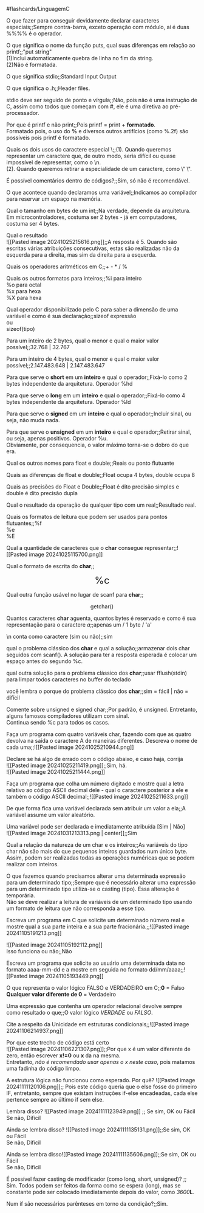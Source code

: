 #flashcards/LinguagemC

O que fazer para conseguir devidamente declarar caracteres especiais;;Sempre contra-barra, exceto operação com módulo, aí é duas %%%%  é o operador.
<!--SR:!2024-11-27,16,315-->

O que significa o nome da função puts, qual suas diferenças em relação ao printf;;"put string"<br>(1)Inclui automaticamente quebra de linha no fim da string.<br>(2)Não é formatada.
<!--SR:!2024-11-14,15,290-->

O que significa stdio;;Standard Input Output
<!--SR:!2024-11-20,16,300-->

O que significa o .h;;Header files.
<!--SR:!2024-11-20,16,300-->

stdio deve ser seguido de ponto e vírgula;;Não, pois não é uma instrução de C, assim como todos que começam com #, ele é uma diretiva ao pré-processador.
<!--SR:!2024-11-20,16,300-->

Por que é printf e não print;;Pois printf = print + **formatado**.<br>Formatado pois, o uso do **%** e diversos outros artifícios (como %.2f) são possíveis pois printf é formatado.
<!--SR:!2024-11-14,15,290-->

Quais os dois usos do caractere especial \\;;(1). Quando queremos representar um caractere que, de outro modo, seria difícil ou quase impossível de representar, como o \\n.<br>(2). Quando queremos retirar a especialidade de um caractere, como \\" \\".
<!--SR:!2024-11-14,15,290-->

É possível comentários dentro de códigos?;;Sim, só não é recomendável.
<!--SR:!2024-11-14,15,290-->

O que acontece quando declaramos uma variável;;Indicamos ao compilador para reservar um espaço na memória.
<!--SR:!2024-12-22,41,290-->

Qual o tamanho em bytes de um int;;Na verdade, depende da arquitetura. Em microcontroladores, costuma ser 2 bytes - já em computadores, costuma ser 4 bytes.
<!--SR:!2024-11-14,15,290-->

Qual o resultado<br>![[Pasted image 20241025215616.png]];;A resposta é 5. Quando são escritas várias atribuições consecutivas, estas são realizadas não da esquerda para a direita, mas sim da direita para a esquerda.
<!--SR:!2024-11-14,15,290-->


Quais os operadores aritméticos em C;;\+  \-  \*  /  %
<!--SR:!2024-11-14,15,290-->

Quais os outros formatos para inteiros;;%i para inteiro<br>%o para octal<br>%x para hexa<br>%X para hexa
<!--SR:!2024-11-17,10,260-->

Qual operador disponibilizado pelo C para saber a dimensão de uma variável e como é sua declaração;;sizeof expressão<br>ou<br>sizeof(tipo)
<!--SR:!2024-11-14,15,290-->

Para um inteiro de 2 bytes, qual o menor e qual o maior valor possível;;32.768 | 32.767
<!--SR:!2024-11-29,18,250-->

Para um inteiro de 4 bytes, qual o menor e qual o maior valor possível;;2.147.483.648 | 2.147.483.647
<!--SR:!2024-11-15,11,270-->

Para que serve o **short** em um **inteiro** e qual o operador;;Fixá-lo como 2 bytes independente da arquitetura. Operador %hd
<!--SR:!2024-11-15,11,270-->

Para que serve o **long** em um **inteiro** e qual o operador;;Fixá-lo como 4 bytes independente da arquitetura. Operador %ld
<!--SR:!2024-11-21,10,250-->

Para que serve o **signed** em um **inteiro** e qual o operador;;Incluir sinal, ou seja, não muda nada.
<!--SR:!2024-11-14,15,290-->

Para que serve o **unsigned** em um **inteiro** e qual o operador;;Retirar sinal, ou seja, apenas positivos. Operador %u.<br>Obviamente, por consequencia, o valor máximo torna-se o dobro do que era.
<!--SR:!2024-11-22,11,270-->

Qual os outros nomes para float e double;;Reais ou ponto flutuante
<!--SR:!2024-12-22,41,290-->

Quais as diferenças de float e double;;Float ocupa 4 bytes, double ocupa 8
<!--SR:!2024-11-14,15,290-->

Quais as precisões do Float e Double;;Float é dito precisão simples e double é dito precisão dupla
<!--SR:!2024-12-07,26,290-->

Qual o resultado da operação de qualquer tipo com um real;;Resultado real.
<!--SR:!2024-11-14,15,290-->

Quais os formatos de leitura que podem ser usados para pontos flutuantes;;%f<br>%e<br>%E
<!--SR:!2024-11-12,1,200-->

Qual a quantidade de caracteres que o **char** consegue representar;;![[Pasted image 20241025115700.png]]
<!--SR:!2024-11-20,16,300-->
Qual o formato de escrita do **char**;;<center style="font-size:180%">%c</center>
<!--SR:!2024-11-14,15,290-->


Qual outra função usável no lugar de scanf para **char**;;<center>getchar()</center>
<!--SR:!2024-11-14,15,290-->

Quantos caracteres **char** aguenta, quantos bytes é reservado e como é sua representação para o caractere *a*;;apenas um / 1 byte / 'a'
<!--SR:!2024-11-14,15,290-->

\\n conta como caractere (sim ou não);;sim
<!--SR:!2024-11-14,15,290-->

qual o problema clássico dos **char** e qual a solução;;armazenar dois char seguidos com scanf(). A solução para ter a resposta esperada é colocar um espaço antes do segundo %c.
<!--SR:!2024-11-14,15,290-->

qual outra solução para o problema clássico dos **char**;;usar fflush(stdin) para limpar todos caracteres no buffer do teclado
<!--SR:!2024-12-22,41,290-->

você lembra o porque do problema clássico dos **char**;;sim = fácil | não = difícil
<!--SR:!2024-11-14,15,290-->

Comente sobre unsigned e signed char;;Por padrão, é unsigned. Entretanto, alguns famosos compiladores utilizam com sinal.<br>Continua sendo %c para todos os casos.
<!--SR:!2024-11-20,16,300-->

Faça um programa com quatro variáveis char, fazendo com que as quatro devolva na saída o caractere A de maneiras diferentes. Descreva o nome de cada uma;;![[Pasted image 20241025210944.png]]
<!--SR:!2024-11-15,4,170-->

Declare se há algo de errado com o código abaixo, e caso haja, corrija<br>![[Pasted image 20241025211419.png]];;Sim, há.<br>![[Pasted image 20241025211444.png]]
<!--SR:!2024-11-20,16,300-->

Faça um programa que colha um número digitado e mostre qual a letra relativo ao código ASCII decimal dele - qual o caractere posterior a ele e também o código ASCII decimal;;![[Pasted image 20241025211633.png]]
<!--SR:!2024-11-27,16,315-->

De que forma fica uma variável declarada sem atribuir um valor a ela;;A variável assume um valor aleatório.
<!--SR:!2024-11-27,16,310-->

Uma variável pode ser declarada e imediatamente atribuída \[Sim | Não]<br>![[Pasted image 20241031213313.png | center]];;Sim
<!--SR:!2024-11-27,16,310-->

Qual a relação da natureza de um char e os inteiros;;As variáveis do tipo char não são mais do que pequenos inteiros guardados num único byte.<br>Assim, podem ser realizadas todas as operações numéricas que se podem realizar com inteiros.
<!--SR:!2024-11-27,16,310-->

O que fazemos quando precisamos alterar uma determinada expressão para um determinado tipo;;Sempre que é necessário alterar uma expressão para um determinado tipo utiliza-se o casting (tipo). Essa alteração é temporária.<br>Não se deve realizar a leitura de variáveis de um determinado tipo usando um formato de leitura que não corresponda a esse tipo.
<!--SR:!2024-11-27,16,310-->

Escreva um programa em C que solicite um determinado número real e mostre qual a sua parte inteira e a sua parte fracionária.;;![[Pasted image 20241105191213.png]]
<!--SR:!2024-11-26,15,297-->

![[Pasted image 20241105192112.png]]<br>Isso funciona ou não;;Não
<!--SR:!2024-11-27,16,317-->

Escreva um programa que solicite ao usuário uma determinada data no formato aaaa-mm-dd e a mostre em seguida no formato dd/mm/aaaa;;![[Pasted image 20241105193449.png]]
<!--SR:!2024-11-27,16,317-->

O que representa o valor lógico FALSO e VERDADEIRO em C;;**0** = Falso<br>**Qualquer valor diferente de 0** = Verdadeiro
<!--SR:!2024-11-27,16,317-->

Uma expressão que contenha um operador relacional devolve sempre como resultado o que;;O valor lógico *VERDADE* ou *FALSO*.
<!--SR:!2024-11-27,16,317-->

Cite a respeito da Unicidade em estruturas condicionais;;![[Pasted image 20241106214937.png]]
<!--SR:!2024-11-27,16,317-->

Por que este trecho de código está certo<br>![[Pasted image 20241106221307.png]];;Por que x é um valor diferente de zero, então escrever **x!=0** ou **x** da na mesma.<br>Entretanto, *não é recomendado usar apenas o x neste caso*, pois matamos uma fadinha do código limpo.
<!--SR:!2024-11-23,12,297-->

A estrutura lógica não funcionou como esperado. Por quê? ![[Pasted image 20241111120106.png]];; Pois este código queria que o else fosse do primeiro IF, entretanto, sempre que existam instruções if-else encadeadas, cada else pertence sempre ao último if sem else. 

Lembra disso? ![[Pasted image 20241111123949.png]] ;; Se sim, OK ou Fácil<br>Se não, Difícil

Ainda se lembra disso? ![[Pasted image 20241111135131.png]];;Se sim, OK ou Fácil<br>Se não, Difícil

Ainda se lembra disso![[Pasted image 20241111135606.png]];;Se sim, OK ou Fácil<br>Se não, Difícil

É possível fazer casting de modificador (como long, short, unsigned)? ;;<br>Sim. Todos podem ser feitos da forma como se espera (long), mas se constante pode ser colocado imediatamente depois do valor, como *3600***L**.

Num if são necessários parênteses em torno da condição?;;Sim.